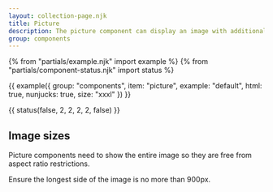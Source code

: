 ```yaml
---
layout: collection-page.njk
title: Picture
description: The picture component can display an image with additional information.
group: components
---
```


{% from "partials/example.njk" import example %}
{% from "partials/component-status.njk" import status %}

{{ example({ group: "components", item: "picture", example: "default", html: true, nunjucks: true, size: "xxxl" }) }}

{{ status(false, 2, 2, 2, 2, false) }}

## Image sizes

Picture components need to show the entire image so they are free from aspect ratio restrictions.

Ensure the longest side of the image is no more than 900px.
